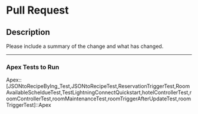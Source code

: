 # Pull Request

## Description

Please include a summary of the change and what has changed.

----

### Apex Tests to Run

Apex::[JSONtoRecipeByIng_Test,JSONtoRecipeTest,ReservationTriggerTest,RoomAvailableScheldueTest,TestLightningConnectQuickstart,hotelControllerTest,roomControllerTest,roomMaintenanceTest,roomTriggerAfterUpdateTest,roomTriggerTest]::Apex